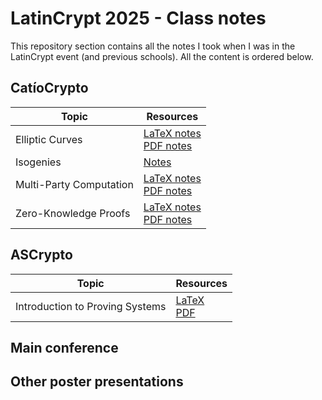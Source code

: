 # LatinCrypt 2025 - Class notes

This repository section contains all the notes I took when I was in the
LatinCrypt event (and previous schools). All the content is ordered below.

## CatíoCrypto

<div align="center">

| Topic                   | Resources                                                                                              |
| ----------------------- | ------------------------------------------------------------------------------------------------------ |
| Elliptic Curves         | [LaTeX notes](./catiocrypto/elliptic-curves.tex) <br /> [PDF notes](./catiocrypto/elliptic-curves.pdf) |
| Isogenies               | [Notes](./catiocrypto/isogenies.pdf)                                                                   |
| Multi-Party Computation | [LaTeX notes](./catiocrypto/mpc.tex) <br /> [PDF notes](./catiocrypto/mpc.pdf)                         |
| Zero-Knowledge Proofs   | [LaTeX notes](./catiocrypto/zkp.tex) <br /> [PDF notes](./catiocrypto/zkp.pdf)                         |

</div>

## ASCrypto

<div align="center">

| Topic                           | Resources                                                                            |
| ------------------------------- | ------------------------------------------------------------------------------------ |
| Introduction to Proving Systems | [LaTeX](./ascrypto/proving-systems.tex) <br /> [PDF](./ascrypto/proving-systems.pdf) |

</div>

## Main conference

## Other poster presentations
